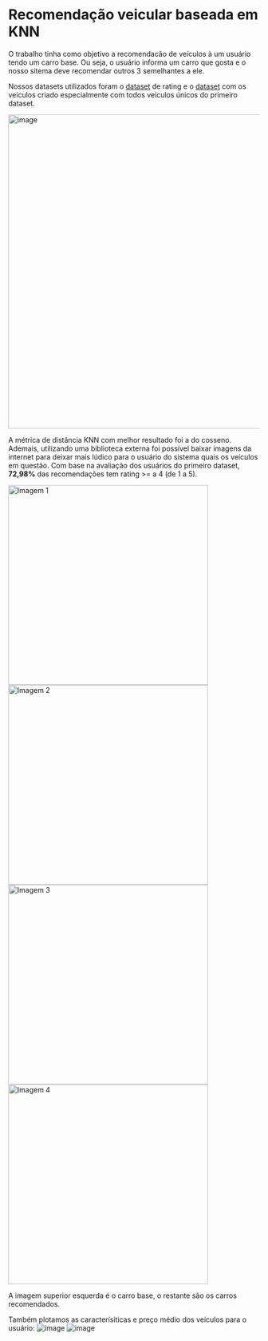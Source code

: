 # Recomendação veicular baseada em KNN
O trabalho tinha como objetivo a recomendacão de veículos à um usuário tendo um carro base. Ou seja, o usuário informa um carro que gosta e o nosso sitema deve
recomendar outros 3 semelhantes a ele.

Nossos datasets utilizados foram o [dataset](https://www.kaggle.com/datasets/ankkur13/edmundsconsumer-car-ratings-and-reviews/data?select=Scraped_Car_Review_mazda.csv) de rating
e o [dataset](https://www.kaggle.com/datasets/robsonnovato/car-features) com os veículos criado especialmente com todos veículos únicos do primeiro dataset.

<img width="629" alt="image" src="https://github.com/rnlobao/recomendacao-de-carro/assets/66230142/40bc9de8-9fd6-46bb-858c-181756689d6a">


A métrica de distância KNN com melhor resultado foi a do cosseno. Ademais, utilizando uma biblioteca externa foi possível baixar imagens da internet para deixar mais lúdico
para o usuário do sistema quais os veículos em questão. Com base na avaliação dos usuários do primeiro dataset, **72,98%** das recomendações tem rating >= a 4 (de 1 a 5).

<img src="https://github.com/rnlobao/recomendacao-de-carro/assets/66230142/8b4e3be9-0bd5-4ea1-a935-8224f9b5018b" alt="Imagem 1" width="400">
<img src="https://github.com/rnlobao/recomendacao-de-carro/assets/66230142/1851bc8b-9249-4a9e-9310-7be365809e58" alt="Imagem 2" width="400">
<img src="https://github.com/rnlobao/recomendacao-de-carro/assets/66230142/06b45505-6f06-4d98-aff3-0b48969e8691" alt="Imagem 3" width="400">
<img src="https://github.com/rnlobao/recomendacao-de-carro/assets/66230142/4cb5e607-0fef-4739-8575-55a45fdb6f9b" alt="Imagem 4" width="400">


A imagem superior esquerda é o carro base, o restante são os carros recomendados.

Também plotamos as caracterísiticas e preço médio dos veículos para o usuário:
![image](https://github.com/rnlobao/recomendacao-de-carro/assets/66230142/0c1a9076-532e-47c0-a94b-15af6e03b356)
![image](https://github.com/rnlobao/recomendacao-de-carro/assets/66230142/ac461065-3759-4d45-98e6-dc69c5221b5f)


